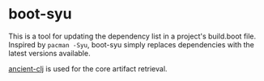 # boot-syu
This is a tool for updating the dependency list in a project's build.boot file. Inspired by ```pacman -Syu```, boot-syu simply replaces dependencies with the latest versions available. 

[ancient-clj](https://github.com/xsc/ancient-clj) is used for the core artifact retrieval.

